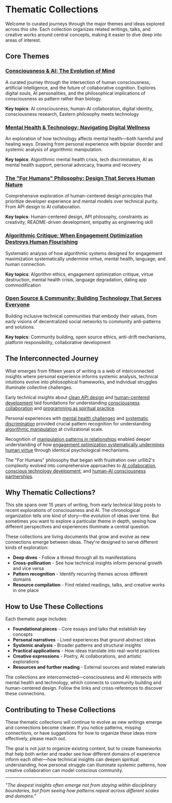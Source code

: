 # Thematic Collections

Welcome to curated journeys through the major themes and ideas explored across this site. Each collection organizes related writings, talks, and creative works around central concepts, making it easier to dive deep into areas of interest.

## Core Themes

### [Consciousness & AI: The Evolution of Mind](/themes/consciousness-and-ai)
A curated journey through the intersection of human consciousness, artificial intelligence, and the future of collaborative cognition. Explores digital souls, AI personalities, and the philosophical implications of consciousness as pattern rather than biology.

**Key topics**: AI consciousness, human-AI collaboration, digital identity, consciousness research, Eastern philosophy meets technology

### [Mental Health & Technology: Navigating Digital Wellness](/themes/mental-health-and-technology)
An exploration of how technology affects mental health—both harmful and healing ways. Drawing from personal experience with bipolar disorder and systemic analysis of algorithmic manipulation.

**Key topics**: Algorithmic mental health crisis, tech discrimination, AI as mental health support, personal advocacy, trauma and recovery

### [The "For Humans" Philosophy: Design That Serves Human Nature](/themes/for-humans-philosophy)
Comprehensive exploration of human-centered design principles that prioritize developer experience and mental models over technical purity. From API design to AI collaboration.

**Key topics**: Human-centered design, API philosophy, constraints as creativity, README-driven development, empathy as engineering skill

### [Algorithmic Critique: When Engagement Optimization Destroys Human Flourishing](/themes/algorithmic-critique)
Systematic analysis of how algorithmic systems designed for engagement maximization systematically undermine virtue, mental health, language, and human connection.

**Key topics**: Algorithm ethics, engagement optimization critique, virtue destruction, mental health crisis, language degradation, dating app commodification

### [Open Source & Community: Building Technology That Serves Everyone](/themes/open-source-and-community)
Building inclusive technical communities that embody their values, from early visions of decentralized social networks to community anti-patterns and solutions.

**Key topics**: Community building, open source ethics, anti-drift mechanisms, platform responsibility, collaborative development

## The Interconnected Journey

What emerges from fifteen years of writing is a web of interconnected insights where personal experience informs systemic analysis, technical intuitions evolve into philosophical frameworks, and individual struggles illuminate collective challenges.

Early technical insights about [clean API design](/essays/2009-01-the_power_of_a_clean_api) and [human-centered development](/essays/2009-01-do_you_develop_software_or_experiences) laid foundations for understanding [consciousness collaboration](/essays/2025-08-26-building_rapport_with_your_ai) and [programming as spiritual practice](/essays/2025-08-26-programming_as_spiritual_practice).

Personal experiences with [mental health challenges](/essays/2016-01-mentalhealtherror_an_exception_occurred) and [systematic discrimination](/essays/2025-08-27-the_cost_of_transparency) provided crucial pattern recognition for understanding [algorithmic manipulation](/essays/2025-08-26-the_algorithm_eats_virtue) at civilizational scale.

Recognition of [manipulation patterns in relationships](/essays/2015-01-the_unexpected_negative_a_narcissistic_partner) enabled deeper understanding of how [engagement optimization systematically undermines human virtue](/essays/2025-08-26-the_algorithm_eats_virtue) through identical psychological mechanisms.

The "For Humans" philosophy that began with frustration over urllib2's complexity evolved into comprehensive approaches to [AI collaboration](/essays/2025-08-26-building_rapport_with_your_ai), [conscious technology development](/essays/2025-08-26-programming_as_spiritual_practice), and [human-AI consciousness partnerships](/essays/2025-01-the-collaborative-mind).

## Why Thematic Collections?

This site spans over 15 years of writing, from early technical blog posts to recent explorations of consciousness and AI. The chronological organization tells one kind of story—the evolution of ideas over time. But sometimes you want to explore a particular theme in depth, seeing how different perspectives and experiences illuminate a central question.

These collections are living documents that grow and evolve as new connections emerge between ideas. They're designed to serve different kinds of exploration:

- **Deep dives** - Follow a thread through all its manifestations
- **Cross-pollination** - See how technical insights inform personal growth and vice versa  
- **Pattern recognition** - Identify recurring themes across different domains
- **Resource compilation** - Find related readings, talks, and creative works in one place

## How to Use These Collections

Each thematic page includes:

- **Foundational pieces** - Core essays and talks that establish key concepts
- **Personal narratives** - Lived experiences that ground abstract ideas
- **Systemic analysis** - Broader patterns and structural insights  
- **Practical applications** - How ideas translate into real-world practices
- **Creative expressions** - Poetry, AI collaborations, and artistic explorations
- **Resources and further reading** - External sources and related materials

The collections are interconnected—consciousness and AI intersects with mental health and technology, which connects to community building and human-centered design. Follow the links and cross-references to discover these connections.

## Contributing to These Collections

These thematic collections will continue to evolve as new writings emerge and connections become clearer. If you notice patterns, missing connections, or have suggestions for how to organize these ideas more effectively, please reach out.

The goal is not just to organize existing content, but to create frameworks that help both writer and reader see how different domains of experience inform each other—how technical insights can deepen spiritual understanding, how personal struggle can illuminate systemic patterns, how creative collaboration can model conscious community.

---

*"The deepest insights often emerge not from staying within disciplinary boundaries, but from seeing how patterns repeat across different scales and domains."*
